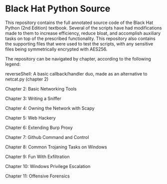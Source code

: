 # Black Hat Python Source

This repository contains the full annotated source code of the Black Hat Python (2nd Edition) textbook. Several of the scripts have had modifications made to them to increase efficiency, reduce bloat, and accomplish auxiliary tasks on top of the prescribed functionality. This repository also contains the supporting files that were used to test the scripts, with any sensitive files being symmetrically encrypted with AES256.

The repository can be navigated by chapter, according to the following legend:

reverseShell: A basic callback/handler duo, made as an alternative to netcat.py (chapter 2)

Chapter 2: Basic Networking Tools

Chapter 3: Writing a Sniffer

Chapter 4: Owning the Network with Scapy

Chapter 5: Web Hackery

Chapter 6: Extending Burp Proxy

Chapter 7: Github Command and Control

Chapter 8: Common Trojaning Tasks on Windows

Chapter 9: Fun With Exfiltration

Chapter 10: Windows Privilege Escalation

Chapter 11: Offensive Forensics
